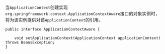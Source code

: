 当`ApplicationContext`创建实现`org.springframework.context.ApplicationContextAware`接口的对象实例时，将为该实例提供对该`ApplicationContext`的引用。

```
public interface ApplicationContextAware {

    void setApplicationContext(ApplicationContext applicationContext) throws BeansException;
}
```



